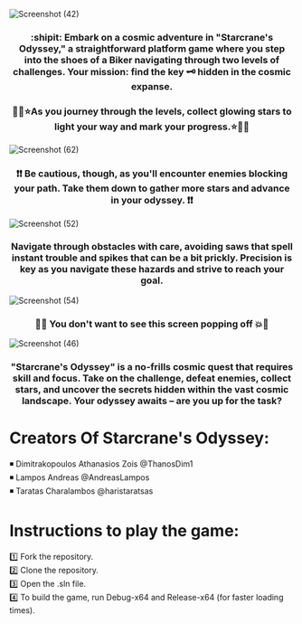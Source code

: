 ![Screenshot (42)](https://github.com/AndreasLampos/StarCranes-Odyssey/assets/17687288/88bace7f-bf32-43c5-9e2c-7a3a199beef6)

### <p align="center"> :shipit: Embark on a cosmic adventure in "Starcrane's Odyssey," a straightforward platform game where you step into the shoes of a Biker navigating through two levels of challenges. Your mission: find the key 🗝️ hidden in the cosmic expanse.</p>

### <p align="center">💫🌟⭐As you journey through the levels, collect glowing stars to light your way and mark your progress.⭐🌟💫</p>

![Screenshot (62)](https://github.com/AndreasLampos/StarCranes-Odyssey/assets/17687288/3dfac387-4b99-4b05-ba0e-f881bb5b4cc9)

### <p align="center">  ❗❗ Be cautious, though, as you'll encounter enemies blocking your path. Take them down to gather more stars and advance in your odyssey. ❗❗ </p>

![Screenshot (52)](https://github.com/AndreasLampos/StarCranes-Odyssey/assets/17687288/2da591a4-3339-458c-b3a1-7bb05d05f0dd)

### <p align="center">Navigate through obstacles with care, avoiding saws that spell instant trouble and spikes that can be a bit prickly. Precision is key as you navigate these hazards and strive to reach your goal.</p>

![Screenshot (54)](https://github.com/AndreasLampos/StarCranes-Odyssey/assets/17687288/ab55ec35-1b50-44f4-bc85-b86d380a4ce8)

###  <p align="center">💢💥 You don't want to see this screen popping off 💥💢</p>


![Screenshot (46)](https://github.com/AndreasLampos/StarCranes-Odyssey/assets/17687288/088dc4df-4182-43a1-8385-cd3b89a630a8)


### <p align="center">"Starcrane's Odyssey" is a no-frills cosmic quest that requires skill and focus. Take on the challenge, defeat enemies, collect stars, and uncover the secrets hidden within the vast cosmic landscape. Your odyssey awaits – are you up for the task?</p>


# Creators Of Starcrane's Odyssey:
◾  Dimitrakopoulos Athanasios Zois @ThanosDim1 <br />
◾  Lampos Andreas @AndreasLampos <br />
◾  Taratas Charalambos @haristaratsas <br />



# Instructions to play the game:
1️⃣  Fork the repository. <br /> 
2️⃣  Clone the repository. <br />
3️⃣  Open the .sln file. <br />
4️⃣  To build the game, run Debug-x64 and Release-x64 (for faster loading times).
